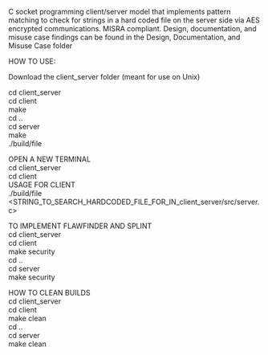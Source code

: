C socket programming client/server model that implements pattern matching to check for strings in a hard coded file on the server side via AES encrypted communications. MISRA compliant. Design, documentation, and misuse case findings can be found in the Design, Documentation, and Misuse Case folder

HOW TO USE:

Download the client_server folder (meant for use on Unix)

cd client_server  
cd client  
make  
cd ..  
cd server  
make  
./build/file  

OPEN A NEW TERMINAL  
cd client_server  
cd client  
USAGE FOR CLIENT  
./build/file <STRING_TO_SEARCH_HARDCODED_FILE_FOR_IN_client_server/src/server.c>  

TO IMPLEMENT FLAWFINDER AND SPLINT  
cd client_server  
cd client  
make security  
cd ..  
cd server  
make security  

HOW TO CLEAN BUILDS  
cd client_server  
cd client  
make clean  
cd ..  
cd server  
make clean  
